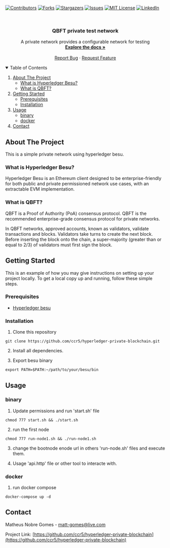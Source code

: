 [![Contributors][contributors-shield]][contributors-url]
[![Forks][forks-shield]][forks-url]
[![Stargazers][stars-shield]][stars-url]
[![Issues][issues-shield]][issues-url]
[![MIT License][license-shield]][license-url]
[![LinkedIn][linkedin-shield]][linkedin-url]


<!-- PROJECT LOGO -->
<br />
<p align="center">
  <h3 align="center">QBFT private test network</h3>

  <p align="center">
    A private network provides a configurable network for testing
    <br />
    <a href="https://github.com/ccr5/hyperledger-private-blockchain"><strong>Explore the docs »</strong></a>
    <br />
    <br />
    <a href="https://github.com/ccr5/hyperledger-private-blockchain/issues">Report Bug</a>
    ·
    <a href="https://github.com/ccr5/hyperledger-private-blockchain/issues">Request Feature</a>
  </p>
</p>



<!-- TABLE OF CONTENTS -->
<details open="open">
  <summary>Table of Contents</summary>
  <ol>
    <li>
      <a href="#about-the-project">About The Project</a>
      <ul>
        <li><a href="#what-is-hyperledger-besu">What is Hyperledger Besu?</a></li>
        <li><a href="#what-is-qbft">What is QBFT?</a></li>
      </ul>
    </li>
    <li>
      <a href="#getting-started">Getting Started</a>
      <ul>
        <li><a href="#prerequisites">Prerequisites</a></li>
        <li><a href="#installation">Installation</a></li>
      </ul>
    </li>
    <li>
      <a href="#usage">Usage</a>
      <ul>
        <li><a href="#binary">binary</a></li>
        <li><a href="#docker">docker</a></li>
      </ul>
    </li>
    <li><a href="#contact">Contact</a></li>
  </ol>
</details>



<!-- ABOUT THE PROJECT -->
## About The Project

This is a simple private network using hyperledger besu. 

### What is Hyperledger Besu?
Hyperledger Besu is an Ethereum client designed to be enterprise-friendly for both public and private permissioned network use cases, with an extractable EVM implementation.

### What is QBFT?
QBFT is a Proof of Authority (PoA) consensus protocol. QBFT is the recommended enterprise-grade consensus protocol for private networks.

In QBFT networks, approved accounts, known as validators, validate transactions and blocks. Validators take turns to create the next block. Before inserting the block onto the chain, a super-majority (greater than or equal to 2/3) of validators must first sign the block.


<!-- GETTING STARTED -->
## Getting Started

This is an example of how you may give instructions on setting up your project locally.
To get a local copy up and running, follow these simple steps.

### Prerequisites

* <a href="https://besu.hyperledger.org/stable/private-networks/get-started/install/binary-distribution">Hyperledger besu </a>

### Installation

1. Clone this repository
```shell
git clone https://github.com/ccr5/hyperledger-private-blockchain.git
```
2. Install all dependencies.

3. Export besu binary
```shell
export PATH=$PATH:~/path/to/your/besu/bin
```

## Usage


### binary

1. Update permissions and run 'start.sh' file 
```shell
chmod 777 start.sh && ./start.sh
```

2. run the first node 
```shell
chmod 777 run-node1.sh && ./run-node1.sh
```

3. change the bootnode enode url in others 'run-node.sh' files and execute them.

4. Usage 'api.http' file or other tool to interacte with.


### docker

1. run docker compose 
```shell
docker-compose up -d
```

<!-- CONTACT -->
## Contact

Matheus Nobre Gomes - matt-gomes@live.com

Project Link: [https://github.com/ccr5/hyperledger-private-blockchain](https://github.com/ccr5/hyperledger-private-blockchain)



<!-- MARKDOWN LINKS & IMAGES -->
<!-- https://www.markdownguide.org/basic-syntax/#reference-style-links -->
[contributors-shield]: https://img.shields.io/github/contributors/ccr5/hyperledger-private-blockchain.svg?style=for-the-badge
[contributors-url]: https://github.com/ccr5/hyperledger-private-blockchain/graphs/contributors
[forks-shield]: https://img.shields.io/github/forks/ccr5/hyperledger-private-blockchain.svg?style=for-the-badge
[forks-url]: https://github.com/ccr5/hyperledger-private-blockchain/network/members
[stars-shield]: https://img.shields.io/github/stars/ccr5/hyperledger-private-blockchain.svg?style=for-the-badge
[stars-url]: https://github.com/ccr5/hyperledger-private-blockchain/stargazers
[issues-shield]: https://img.shields.io/github/issues/ccr5/hyperledger-private-blockchain.svg?style=for-the-badge
[issues-url]: https://github.com/ccr5/hyperledger-private-blockchain/issues
[license-shield]: https://img.shields.io/github/license/ccr5/hyperledger-private-blockchain.svg?style=for-the-badge
[license-url]: https://github.com/ccr5/hyperledger-private-blockchain/blob/master/LICENSE.txt
[linkedin-shield]: https://img.shields.io/badge/-LinkedIn-black.svg?style=for-the-badge&logo=linkedin&colorB=555
[linkedin-url]: https://linkedin.com/in/mattnobre
[product-screenshot]: img/logo.jpeg
